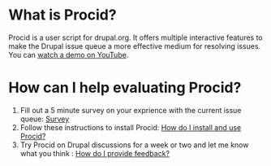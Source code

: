What is Procid?
===============
Procid is a user script for drupal.org. It offers multiple interactive features to make the Drupal issue queue a more effective medium for resolving issues. 
You can [watch a demo on YouTube](https://www.youtube.com/watch?v=a_kHWOjXEtQ&cc_load_policy=1).

How can I help evaluating Procid?
==================================
1. Fill out a 5 minute survey on your exprience with the current issue queue: [Survey](https://illinois.edu/sb/sec/4329314)
1. Follow these instructions to install Procid: [How do I install and use Procid?](https://github.com/albaloo/procid-client/blob/master/Procid-Evaluation-Instructions.md)
1. Try Procid on Drupal discussions for a week or two and let me know what you think : [How do I provide feedback?](https://github.com/albaloo/procid-client/blob/master/Procid-Evaluation-Instructions.md#how-do-i-provide-feedback)
